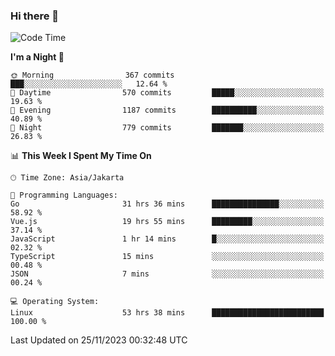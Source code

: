 ### Hi there 👋

<!--
**rmsubekti/rmsubekti** is a ✨ _special_ ✨ repository because its `README.md` (this file) appears on your GitHub profile.

Here are some ideas to get you started:

- 🔭 I’m currently working on ...
- 🌱 I’m currently learning ...
- 👯 I’m looking to collaborate on ...
- 🤔 I’m looking for help with ...
- 💬 Ask me about ...
- 📫 How to reach me: ...
- 😄 Pronouns: ...
- ⚡ Fun fact: ...
-->

<!--START_SECTION:waka-->
![Code Time](http://img.shields.io/badge/Code%20Time-2%2C106%20hrs%2042%20mins-blue)

**I'm a Night 🦉** 

```text
🌞 Morning                367 commits         ███░░░░░░░░░░░░░░░░░░░░░░   12.64 % 
🌆 Daytime                570 commits         █████░░░░░░░░░░░░░░░░░░░░   19.63 % 
🌃 Evening                1187 commits        ██████████░░░░░░░░░░░░░░░   40.89 % 
🌙 Night                  779 commits         ███████░░░░░░░░░░░░░░░░░░   26.83 % 
```


📊 **This Week I Spent My Time On** 

```text
🕑︎ Time Zone: Asia/Jakarta

💬 Programming Languages: 
Go                       31 hrs 36 mins      ███████████████░░░░░░░░░░   58.92 % 
Vue.js                   19 hrs 55 mins      █████████░░░░░░░░░░░░░░░░   37.14 % 
JavaScript               1 hr 14 mins        █░░░░░░░░░░░░░░░░░░░░░░░░   02.32 % 
TypeScript               15 mins             ░░░░░░░░░░░░░░░░░░░░░░░░░   00.48 % 
JSON                     7 mins              ░░░░░░░░░░░░░░░░░░░░░░░░░   00.24 % 

💻 Operating System: 
Linux                    53 hrs 38 mins      █████████████████████████   100.00 % 
```


 Last Updated on 25/11/2023 00:32:48 UTC
<!--END_SECTION:waka-->
